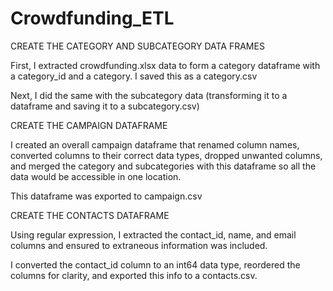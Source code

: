 # Crowdfunding_ETL

CREATE THE CATEGORY AND SUBCATEGORY DATA FRAMES

First, I extracted crowdfunding.xlsx data to form a category dataframe with a category_id and a category. I saved this as a category.csv

Next, I did the same with the subcategory data (transforming it to a dataframe and saving it to a subcategory.csv)


CREATE THE CAMPAIGN DATAFRAME

I created an overall campaign dataframe that renamed column names, converted columns to their correct data types, dropped unwanted columns, and merged the category and subcategories with this dataframe so all the data would be accessible in one location.

This dataframe was exported to campaign.csv

CREATE THE CONTACTS DATAFRAME

Using regular expression, I extracted the contact_id, name, and email columns and ensured to extraneous information was included.

I converted the contact_id column to an int64 data type, reordered the columns for clarity, and exported this info to a contacts.csv. 

